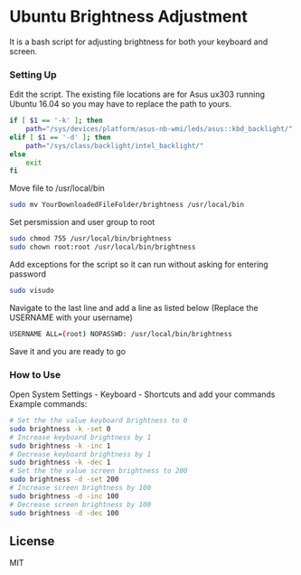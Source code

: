 # Ubuntu Brightness Adjustment
It is a bash script for adjusting brightness for both your keyboard and screen.

### Setting Up
Edit the script. The existing file locations are for Asus ux303 running Ubuntu 16.04 so you may have to replace the path to yours.
```sh
if [ $1 == '-k' ]; then
    path="/sys/devices/platform/asus-nb-wmi/leds/asus::kbd_backlight/"
elif [ $1 == '-d' ]; then
    path="/sys/class/backlight/intel_backlight/"
else
    exit
fi
```
Move file to /usr/local/bin
```sh
sudo mv YourDownloadedFileFolder/brightness /usr/local/bin
```
Set persmission and user group to root
```sh
sudo chmod 755 /usr/local/bin/brightness
sudo chown root:root /usr/local/bin/brightness
```
Add exceptions for the script so it can run without asking for entering password
```sh
sudo visudo
```
Navigate to the last line and add a line as listed below (Replace the USERNAME with your username)
```sh
USERNAME ALL=(root) NOPASSWD: /usr/local/bin/brightness
```
Save it and you are ready to go

### How to Use
Open System Settings - Keyboard - Shortcuts and add your commands
Example commands:
```sh
# Set the the value keyboard brightness to 0
sudo brightness -k -set 0
# Increase keyboard brightness by 1
sudo brightness -k -inc 1
# Decrease keyboard brightness by 1
sudo brightness -k -dec 1
# Set the the value screen brightness to 200
sudo brightness -d -set 200
# Increase screen brightness by 100
sudo brightness -d -inc 100
# Decrease screen brightness by 100
sudo brightness -d -dec 100
```
License
----
MIT
